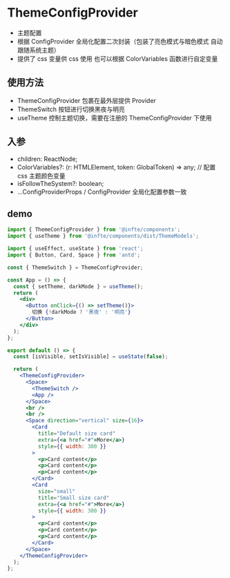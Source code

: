 # ThemeConfigProvider

- 主题配置
- 根据 ConfigProvider 全局化配置二次封装（包装了亮色模式与暗色模式 自动跟随系统主题）
- 提供了 css 变量供 css 使用 也可以根据 ColorVariables 函数进行自定变量

## 使用方法

- ThemeConfigProvider 包裹在最外层提供 Provider
- ThemeSwitch 按钮进行切换黑夜与明亮
- useTheme 控制主题切换，需要在注册的 ThemeConfigProvider 下使用

## 入参

- children: ReactNode;
- ColorVariables?: (r: HTMLElement, token: GlobalToken) => any; // 配置 css 主题颜色变量
- isFollowTheSystem?: boolean;
- ...ConfigProviderProps / ConfigProvider 全局化配置参数一致

## demo

```jsx
import { ThemeConfigProvider } from '@infte/components';
import { useTheme } from '@infte/components/dist/ThemeModels';

import { useEffect, useState } from 'react';
import { Button, Card, Space } from 'antd';

const { ThemeSwitch } = ThemeConfigProvider;

const App = () => {
  const { setTheme, darkMode } = useTheme();
  return (
    <div>
      <Button onClick={() => setTheme()}>
        切换 {!darkMode ? '黑夜' : '明亮'}
      </Button>
    </div>
  );
};

export default () => {
  const [isVisible, setIsVisible] = useState(false);

  return (
    <ThemeConfigProvider>
      <Space>
        <ThemeSwitch />
        <App />
      </Space>
      <br />
      <br />
      <Space direction="vertical" size={16}>
        <Card
          title="Default size card"
          extra={<a href="#">More</a>}
          style={{ width: 300 }}
        >
          <p>Card content</p>
          <p>Card content</p>
          <p>Card content</p>
        </Card>
        <Card
          size="small"
          title="Small size card"
          extra={<a href="#">More</a>}
          style={{ width: 300 }}
        >
          <p>Card content</p>
          <p>Card content</p>
          <p>Card content</p>
        </Card>
      </Space>
    </ThemeConfigProvider>
  );
};
```
